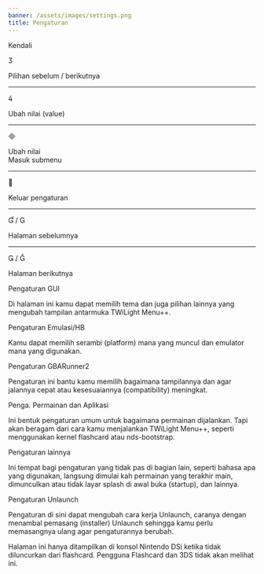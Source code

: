 ```yaml
---
banner: /assets/images/settings.png
title: Pengaturan
---
```


<div id="conrols" class="section-title">Kendali</div>
<div class="section-body">
    <div class="button-action-group">
        <p class="button-action button">&#xE07D;</p>
        <p class="button-action-text">Pilihan sebelum / berikutnya</p>
    </div>
    <hr>
    <div class="button-action-group">
        <p class="button-action button">&#xE07E;</p>
        <p class="button-action-text">Ubah nilai (value)</p>
    </div>
    <hr>
    <div class="button-action-group">
        <p class="button-action button">&#xE000;</p>
        <p class="button-action-text">Ubah nilai<br>Masuk submenu</p>
    </div>
    <hr>
    <div class="button-action-group">
        <p class="button-action button">&#xE001;</p>
        <p class="button-action-text">Keluar pengaturan</p>
    </div>
    <hr>
    <div class="button-action-group">
        <p class="button-action button">&#xE004; / &#xE002;</p>
        <p class="button-action-text">Halaman sebelumnya</p>
    </div>
    <hr>
    <div class="button-action-group">
        <p class="button-action button">&#xE003; / &#xE005;</p>
        <p class="button-action-text">Halaman berikutnya</p>
    </div>
</div>

<div id="gui-settings" class="section-title">Pengaturan GUI</div>
<div class="section-body">
    <p>Di halaman ini kamu dapat memilih tema dan juga pilihan lainnya yang mengubah tampilan antarmuka TWiLight Menu++.</p>
</div>

<div id="emulation-hb-settings" class="section-title">Pengaturan Emulasi/HB</div>
<div class="section-body">
    <p>Kamu dapat memilih serambi (platform) mana yang muncul dan emulator mana yang digunakan.</p>
</div>

<div id="gbarunner2-settings" class="section-title">Pengaturan GBARunner2</div>
<div class="section-body">
    <p>Pengaturan ini bantu kamu memilih bagaimana tampilannya dan agar jalannya cepat atau kesesuaiannya (compatibility) meningkat.</p>
</div>

<div id="games-and-apps-settings" class="section-title">Penga. Permainan dan Aplikasi</div>
<div class="section-body">
    <p>Ini bentuk pengaturan umum untuk bagaimana permainan dijalankan. Tapi akan beragam dari cara kamu menjalankan TWiLight Menu++, seperti menggunakan kernel flashcard atau nds-bootstrap.</p>
</div>

<div id="misc-settings" class="section-title">Pengaturan lainnya</div>
<div class="section-body">
    <p>Ini tempat bagi pengaturan yang tidak pas di bagian lain, seperti bahasa apa yang digunakan, langsung dimulai kah permainan yang terakhir main, dimunculkan atau tidak layar splash di awal buka (startup), dan lainnya.</p>
</div>

<div id="unlaunch-settings" class="section-title">Pengaturan Unlaunch</div>
<div class="section-body">
    <p>Pengaturan di sini dapat mengubah cara kerja Unlaunch, caranya dengan menambal pemasang (installer) Unlaunch sehingga kamu perlu memasangnya ulang agar pengaturannya berubah.</p>
    <p>Halaman ini hanya ditampilkan di konsol Nintendo DSi ketika tidak diluncurkan dari flashcard. Pengguna Flashcard dan 3DS tidak akan melihat ini.</p>
</div>
